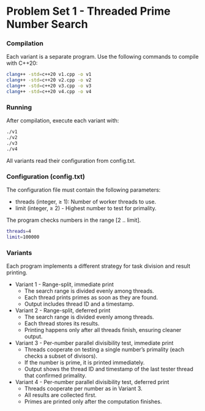 # Problem Set 1 - Threaded Prime Number Search

### Compilation
Each variant is a separate program. Use the following commands to compile with C++20:

```bash
clang++ -std=c++20 v1.cpp -o v1
clang++ -std=c++20 v2.cpp -o v2
clang++ -std=c++20 v3.cpp -o v3
clang++ -std=c++20 v4.cpp -o v4
```

### Running
After compilation, execute each variant with:
```bash
./v1
./v2
./v3
./v4
```

All variants read their configuration from config.txt.

### Configuration (config.txt)
The configuration file must contain the following parameters:
- threads (integer, ≥ 1): Number of worker threads to use.
- limit (integer, ≥ 2) - Highest number to test for primality.

The program checks numbers in the range [2 .. limit].

```bash
threads=4
limit=100000
```

### Variants
Each program implements a different strategy for task division and result printing.

* Variant 1 - Range-split, immediate print
    * The search range is divided evenly among threads.
	* Each thread prints primes as soon as they are found.
	* Output includes thread ID and a timestamp.
* Variant 2 - Range-split, deferred print
	* The search range is divided evenly among threads.
	* Each thread stores its results.
	* Printing happens only after all threads finish, ensuring cleaner output.
* Variant 3 - Per-number parallel divisibility test, immediate print
	* Threads cooperate on testing a single number’s primality (each checks a subset of divisors).
	* If the number is prime, it is printed immediately.
	* Output shows the thread ID and timestamp of the last tester thread that confirmed primality.
* Variant 4 - Per-number parallel divisibility test, deferred print
	* Threads cooperate per number as in Variant 3.
	* All results are collected first.
	* Primes are printed only after the computation finishes.